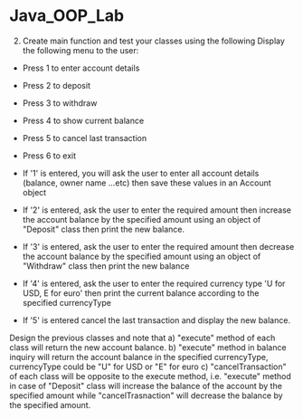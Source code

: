 # Java_OOP_Lab
2)	Create main function and test your classes using the following
Display the following menu to the user:
-	Press 1 to enter account details
-	Press 2 to deposit
-	Press 3 to withdraw
-	Press 4 to show current balance
-	Press 5 to cancel last transaction
-	Press 6 to exit

- If '1' is entered, you will ask the user to enter all account details (balance, owner name …etc) then save these values in an Account object
- If '2' is entered, ask the user to enter the required amount then increase the account balance by the specified amount using an object of "Deposit"  class then print the new balance.
- If '3' is entered, ask the user to enter the required amount then decrease the account balance by the specified amount using an object of "Withdraw" class then print the new balance
- If '4' is entered, ask the user to enter the required currency type 'U for USD, E for euro' then print the current balance according to the specified currencyType
- If '5' is entered cancel the last transaction and display the new balance.

Design the previous classes and note that
a)	"execute" method of each class will return the new account balance.
b)	"execute" method in balance inquiry will return the account balance in the specified currencyType, currencyType could be "U" for USD or "E" for euro
c)	"cancelTransaction" of each class will be opposite to the execute method, i.e. "execute" method in case of "Deposit" class will increase the balance of the account by the specified amount while "cancelTrasnaction" will decrease the balance by the specified amount.
